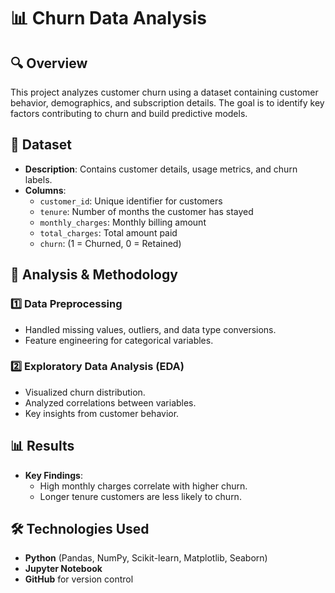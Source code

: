 # 📊 Churn Data Analysis

## 🔍 Overview
This project analyzes customer churn using a dataset containing customer behavior, demographics, and subscription details. The goal is to identify key factors contributing to churn and build predictive models.

## 📁 Dataset
- **Description**: Contains customer details, usage metrics, and churn labels.
- **Columns**:
  - `customer_id`: Unique identifier for customers
  - `tenure`: Number of months the customer has stayed
  - `monthly_charges`: Monthly billing amount
  - `total_charges`: Total amount paid
  - `churn`: (1 = Churned, 0 = Retained)
  

## 🔬 Analysis & Methodology
### **1️⃣ Data Preprocessing**
- Handled missing values, outliers, and data type conversions.
- Feature engineering for categorical variables.

### **2️⃣ Exploratory Data Analysis (EDA)**
- Visualized churn distribution.
- Analyzed correlations between variables.
- Key insights from customer behavior.


## 📊 Results
- **Key Findings**:
  - High monthly charges correlate with higher churn.
  - Longer tenure customers are less likely to churn.
  

## 🛠️ Technologies Used
- **Python** (Pandas, NumPy, Scikit-learn, Matplotlib, Seaborn)
- **Jupyter Notebook**
- **GitHub** for version control


